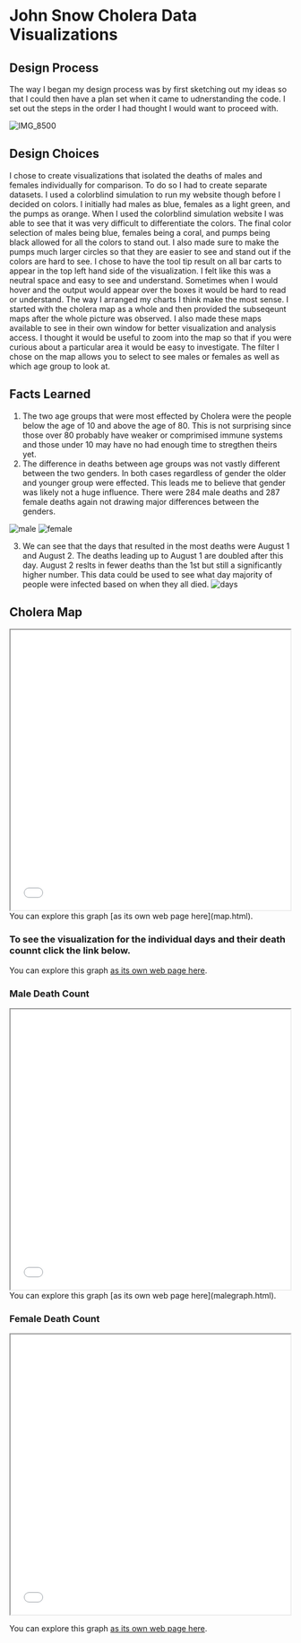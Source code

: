# John Snow Cholera Data Visualizations

## Design Process

The way I began my design process was by first sketching out my ideas so that I could then have a plan set when it came to udnerstanding the code. I set out the steps in the order I had thought I would want to proceed with.


![IMG_8500](https://user-images.githubusercontent.com/95446588/156775136-beceb852-610a-4c1d-a39e-3fb936dd82ce.jpg)

## Design Choices 
I chose to create visualizations that isolated the deaths of males and females individually for comparison. To do so I had to create separate datasets. 
I used a colorblind simulation to run my website though before I decided on colors. I initially had males as blue, females as a light green, and the pumps as orange. When I used the colorblind simulation website I was able to see that it was very difficult to differentiate the colors. The final color selection of males being blue, females being a coral, and pumps being black allowed for all the colors to stand out. I also made sure to make the pumps much larger circles so that they are easier to see and stand out if the colors are hard to see. 
I chose to have the tool tip result on all bar carts to appear in the top left hand side of the visualization. I felt like this was a neutral space and easy to see and understand. Sometimes when I would hover and the output would appear over the boxes it would be hard to read or understand. 
The way I arranged my charts I think make the most sense. I started with the cholera map as a whole and then provided the subseqeunt maps after the whole picture was observed. I also made these maps available to see in their own window for better visualization and analysis access. 
I thought it would be useful to zoom into the map so that if you were curious about a particular area it would be easy to investigate. 
The filter I chose on the map allows you to select to see males or females as well as which age group to look at. 

## Facts Learned 
1. The two age groups that were most effected by Cholera were the people below the age of 10 and above the age of 80. This is not surprising since those over 80 probably have weaker or comprimised immune systems and those under 10 may have no had enough time to stregthen theirs yet. 
2. The difference in deaths between age groups was not vastly different between the two genders. In both cases regardless of gender the older and younger group were effected. This leads me to believe that gender was likely not a huge influence. There were 284 male deaths and 287 female deaths again not drawing major differences between the genders.

![male](https://user-images.githubusercontent.com/95446588/156775026-1b5a5fb7-c7c1-4830-bda8-cef10c61e08d.jpg)
![female](https://user-images.githubusercontent.com/95446588/156775105-9bb520d3-35cf-4d9a-ba4c-e6c1ac158a05.jpg)

3. We can see that the days that resulted in the most deaths were August 1 and August 2. The deaths leading up to August 1 are doubled after this day. August 2 reslts in fewer deaths than the 1st but still a significantly higher number. This data could be used to see what day majority of people were infected based on when they all died. 
![days](https://user-images.githubusercontent.com/95446588/156775124-6e74c157-c183-46be-936f-18faa3ba1718.jpg)


## Cholera Map 

<iframe src="map.html" height="500" width="500"></iframe>
You can explore this graph [as its own web page here](map.html).

### To see the visualization for the individual days and their death counnt click the link below. 

You can explore this graph [as its own web page here](deathdays.html).

### Male Death Count 

<iframe src="malegraph.html" height="500" width="500"></iframe>
You can explore this graph [as its own web page here](malegraph.html).

### Female Death Count

<iframe src="femalegraph.html" height="500" width="500"></iframe>

You can explore this graph [as its own web page here](femalegraph.html).

